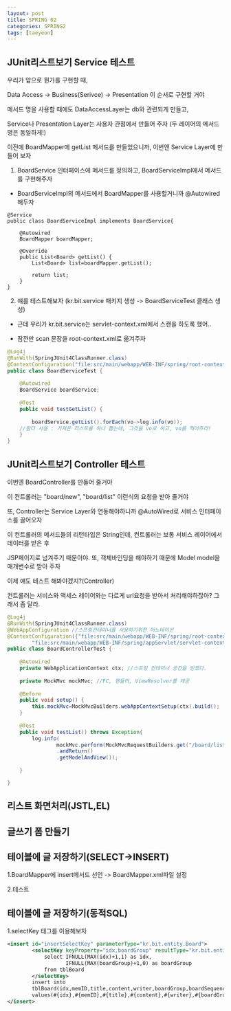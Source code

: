 ```yaml
---
layout: post
title: SPRING 02
categories: SPRING2
tags: [taeyeon]
---
```



## JUnit리스트보기 Service 테스트

우리가 앞으로 뭔가를 구현할 때, 

Data Access -> Business(Serivce) -> Presentation 이 순서로 구현할 거야

메서드 명을 사용할 때에도 DataAccessLayer는 db와 관련되게 만들고,

Service나 Presentation Layer는 사용자 관점에서 만들어 주자 (두 레이어의 메서드명은 동일하게!)

이전에 BoardMapper에 getList 메서드를 만들었으니까, 이번엔 Service Layer에 만들어 보자

1. BoardService 인터페이스에 메서드를 정의하고, BoardServiceImpl에서 메서드를 구현해주자

- BoardServiceImpl의 메서드에서 BoardMapper를 사용할거니까 @Autowired 해두자

```1=BoardServiceImpl
@Service
public class BoardServiceImpl implements BoardService{

	@Autowired
	BoardMapper boardMapper;
	
	@Override
	public List<Board> getList() {
		List<Board> list=boardMapper.getList();
		
		return list;
	}
}
```

2. 얘를 테스트해보자 (kr.bit.service 패키지 생성 -> BoardServiceTest 클래스 생성)

- 근데 우리가 kr.bit.service는 servlet-context.xml에서 스캔을 하도록 했어..

- 잠깐만 scan 문장을 root-context.xml로 옮겨주자
  
```2=BoardServiceTest.java
@Log4j
@RunWith(SpringJUnit4ClassRunner.class)
@ContextConfiguration("file:src/main/webapp/WEB-INF/spring/root-context.xml")
public class BoardServiceTest {
	
	@Autowired
	BoardService boardService;
	
	@Test
	public void testGetList() {
		
		boardService.getList().forEach(vo->log.info(vo));
    //람다 사용 : 가져온 리스트를 하나 뽑는데, 그것을 vo로 하고, vo를 찍어주라! 
	}
}
```

## JUnit리스트보기 Controller 테스트

이번엔 BoardController를 만들어 줄거야

이 컨트롤러는 "board/new", "board/list" 이런식의 요청을 받아 줄거야

또, Controller는 Service Layer와 연동해야하니까 @AutoWired로 서비스 인터페이스를 끌어오자

이 컨트롤러의 메서드들의 리턴타입은 String인데, 컨트롤러는 보통 서비스 레이어에서 데이터를 받은 후

JSP페이지로 넘겨주기 때문이야. 또, 객체바인딩을 해야하기 때문에 Model model을 매개변수로 받아 주자

이제 얘도 테스트 해봐야겠지?(Controller)

컨트롤러는 서비스와 액세스 레이어와는 다르게 url요청을 받아서 처리해야하잖아? 그래서 좀 달라.

```3=BoardControllerTest.java
@Log4j
@RunWith(SpringJUnit4ClassRunner.class)
@WebAppConfiguration //스프링컨테이너를 사용하기위한 어노테이션
@ContextConfiguration({"file:src/main/webapp/WEB-INF/spring/root-context.xml",
		"file:src/main/webapp/WEB-INF/spring/appServlet/servlet-context.xml"})
public class BoardControllerTest {
	
	@Autowired
	private WebApplicationContext ctx; //스프링 컨테이너 공간을 받겠다.
	
	private MockMvc mockMvc; //FC, 핸들러, ViewResolver를 제공
	
	@Before
	public void setup() {
		this.mockMvc=MockMvcBuilders.webAppContextSetup(ctx).build();
	}
	
	@Test
	public void testList() throws Exception{
		log.info(
				mockMvc.perform(MockMvcRequestBuilders.get("/board/list"))
				.andReturn()
				.getModelAndView());
				
	}

}
```

## 리스트 화면처리(JSTL,EL)

## 글쓰기 폼 만들기

## 테이블에 글 저장하기(SELECT->INSERT)

1.BoardMapper에 insert메서드 선언 -> BoardMapper.xml파일 설정

2.테스트

## 테이블에 글 저장하기(동적SQL)

1.selectKey 태그를 이용해보자

```4=BoardMapper.xml
<insert id="insertSelectKey" parameterType="kr.bit.entity.Board">
		<selectKey keyProperty="idx,boardGroup" resultType="kr.bit.entity.Board" order="BEFORE">
			select IFNULL(MAX(idx)+1,1) as idx,
				   IFNULL(MAX(boardGroup)+1,0) as boardGroup
			from tblBoard
		</selectKey>
		insert into 
		tblBoard(idx,memID,title,content,writer,boardGroup,boardSequence,boardLevel,boardAvailable)
		values(#{idx},#{memID},#{title},#{content},#{writer},#{boardGroup},0,0,1)				
</insert>
```










